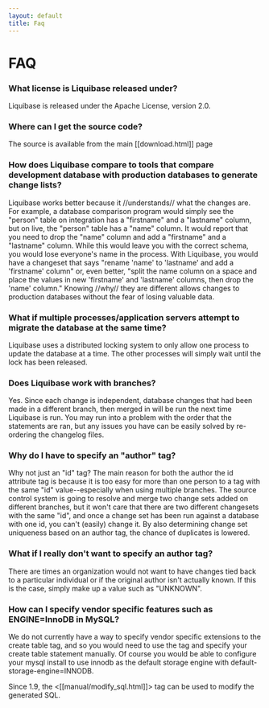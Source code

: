 ```yaml
---
layout: default
title: Faq
---
```


# FAQ #



### What license is Liquibase released under? ###

Liquibase is released under the Apache License, version 2.0.


### Where can I get the source code? ###
The source is available from the main [[download.html]] page

### How does Liquibase compare to tools that compare development database with production databases to generate change lists? ###
Liquibase works better because it //understands// what the changes are. For example, a database comparison program would simply see the "person" table on integration has a "firstname" and a "lastname" column, but on live, the "person" table has a "name" column. It would report that you need to drop the "name" column and add a "firstname" and a "lastname" column. While this would leave you with the correct schema, you would lose everyone's name in the process. With Liquibase, you would have a changeset that says "rename 'name' to 'lastname' and add a 'firstname' column" or, even better, "split the name column on a space and place the values in new 'firstname' and 'lastname' columns, then drop the 'name' column." Knowing //why// they are different allows changes to production databases without the fear of losing valuable data.

### What if multiple processes/application servers attempt to migrate the database at the same time? ###
Liquibase uses a distributed locking system to only allow one process to update the database at a time. The other processes will simply wait until the lock has been released.

### Does Liquibase work with branches? ###
Yes. Since each change is independent, database changes that had been made in a different branch, then merged in will be run the next time Liquibase is run. You may run into a problem with the order that the statements are ran, but any issues you have can be easily solved by re-ordering the changelog files.

### Why do I have to specify an "author" tag? ###
Why not just an "id" tag? The main reason for both the author the id attribute tag is because it is too easy for more than one person to a tag with the same "id" value--especially when using multiple branches. The source control system is going to resolve and merge two change sets added on different branches, but it won't care that there are two different changesets with the same "id", and once a change set has been run against a database with one id, you can't (easily) change it. By also determining change set uniqueness based on an author tag, the chance of duplicates is lowered.


### What if I really don't want to specify an author tag? ###
There are times an organization would not want to have changes tied back to a particular individual or if the original author isn't actually known. If this is the case, simply make up a value such as "UNKNOWN".



### How can I specify vendor specific features such as ENGINE=InnoDB in MySQL? ###
We do not currently have a way to specify vendor specific extensions to the create table tag, and so you would need to use the <sql> tag and specify your create table statement manually. Of course you would be able to configure your mysql install to use innodb as the
default storage engine with default-storage-engine=INNODB.

Since 1.9, the <[[manual/modify_sql.html]]> tag can be used to modify the generated SQL.